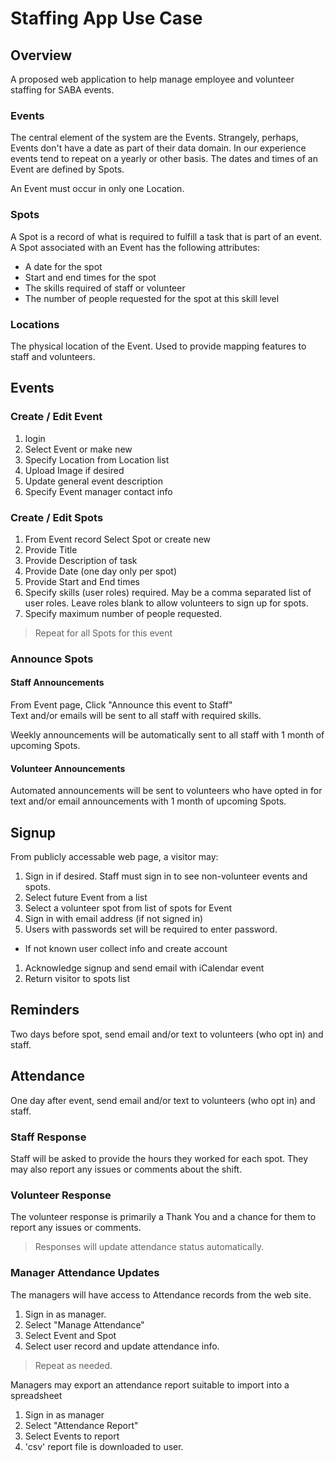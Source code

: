 # Staffing App Use Case

## Overview

A proposed web application to help manage employee and volunteer staffing for SABA events.

### Events

The central element of the system are the Events. Strangely, perhaps, Events don't have a date as part of their
data domain. In our experience events tend to repeat on a yearly or other basis. The dates and times of an Event 
are defined by Spots.

An Event must occur in only one Location.


### Spots

A Spot is a record of what is required to fulfill a task that is part of an event. A Spot associated with an Event
has the following attributes:

* A date for the spot
* Start and end times for the spot
* The skills required of staff or volunteer
* The number of people requested for the spot at this skill level

### Locations

The physical location of the Event. Used to provide mapping features to staff and volunteers.

## Events

### Create / Edit Event
1. login
2. Select Event or make new
3. Specify Location from Location list
4. Upload Image if desired
5. Update general event description
6. Specify Event manager contact info

### Create / Edit Spots
 1. From Event record Select Spot or create new
 2. Provide Title
 3. Provide Description of task
 4. Provide Date (one day only per spot)
 5. Provide Start and End times
 6. Specify skills (user roles) required. May be a comma separated list of user roles. 
 Leave roles blank to allow volunteers to sign up for spots.
 7. Specify maximum number of people requested.

> Repeat for all Spots for this event

### Announce Spots

#### Staff Announcements

From Event page, Click "Announce this event to Staff"  
Text and/or emails will be sent to all staff with required skills.  

Weekly announcements will be automatically sent to all staff with 1 month of upcoming Spots.

#### Volunteer Announcements

Automated announcements will be sent to volunteers who have opted in for text and/or email announcements 
with 1 month of upcoming Spots.

## Signup

 From publicly accessable web page, a visitor may:

1. Sign in if desired. Staff must sign in to see non-volunteer events and spots.  
1. Select future Event from a list 
1. Select a volunteer spot from list of spots for Event
1. Sign in with email address (if not signed in)  
1. Users with passwords set will be required to enter password.
  *  If not known user collect info and create account
1. Acknowledge signup and send email with iCalendar event
1. Return visitor to spots list

## Reminders

Two days before spot, send email and/or text to volunteers (who opt in) and staff.

## Attendance

One day after event, send email and/or text to volunteers (who opt in) and staff.

### Staff Response
Staff will be asked to provide the hours they worked for each spot. They may also report any issues or
comments about the shift.

### Volunteer Response
The volunteer response is primarily a Thank You and a chance for them to report any issues or comments.

> Responses will update attendance status automatically. 

### Manager Attendance Updates

The managers will have access to Attendance records from the web site.

1. Sign in as manager.
1. Select "Manage Attendance"
1. Select Event and Spot
1. Select user record and update attendance info.

> Repeat as needed.

Managers may export an attendance report suitable to import into a spreadsheet

1. Sign in as manager
1. Select "Attendance Report"
1. Select Events to report
1. 'csv' report file is downloaded to user.